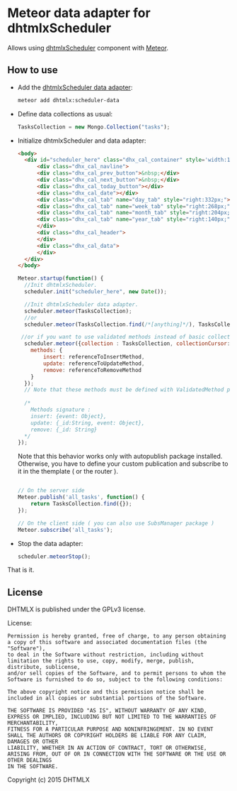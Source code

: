 Meteor data adapter for dhtmlxScheduler
================================

Allows using [dhtmlxScheduler](http://dhtmlx.com/docs/products/dhtmlxScheduler) component with [Meteor](https://meteor.com/).

How to use
-----------

- Add the [dhtmlxScheduler data adapter](https://atmospherejs.com/dhtmlx/scheduler-data):

    ```sh
    meteor add dhtmlx:scheduler-data
    ```

- Define data collections as usual:

    ```js
    TasksCollection = new Mongo.Collection("tasks");
    ```

- Initialize dhtmlxScheduler and data adapter:

    ```html
	<body>
	  <div id="scheduler_here" class="dhx_cal_container" style='width:100%;height:500px;'>
	      <div class="dhx_cal_navline">
		  <div class="dhx_cal_prev_button">&nbsp;</div>
		  <div class="dhx_cal_next_button">&nbsp;</div>
		  <div class="dhx_cal_today_button"></div>
		  <div class="dhx_cal_date"></div>
		  <div class="dhx_cal_tab" name="day_tab" style="right:332px;"></div>
		  <div class="dhx_cal_tab" name="week_tab" style="right:268px;"></div>
		  <div class="dhx_cal_tab" name="month_tab" style="right:204px;"></div>
		  <div class="dhx_cal_tab" name="year_tab" style="right:140px;"></div>
	      </div>
	      <div class="dhx_cal_header">
	      </div>
	      <div class="dhx_cal_data">
	      </div>
	  </div>
	</body>
    ```

    ```js
	Meteor.startup(function() {
	  //Init dhtmlxScheduler.
	  scheduler.init("scheduler_here", new Date());

	  //Init dhtmlxScheduler data adapter.
	  scheduler.meteor(TasksCollection);
	  //or
	  scheduler.meteor(TasksCollection.find(/*[anything]*/), TasksCollection);
	
	 //or if you want to use validated methods instead of basic collection (insert, save, remove) functions
	  scheduler.meteor({collection : TasksCollection, collectionCursor: TasksCollection.find(/*[anything]*/), 
		methods: {
			insert: referenceToInsertMethod,
			update: referenceToUpdateMethod,
			remove: referenceToRemoveMethod
		}
	  });
	  // Note that these methods must be defined with ValidatedMethod pacakge
	  
	  /* 
		Methods signature :
		insert: {event: Object},
		update: {_id:String, event: Object},
		remove: {_id: String}
	  */
 	});
    ```
    
    Note that this behavior works only with autopublish package installed.
    Otherwise, you have to define your custom publication and subscribe to it
    in the themplate ( or the router ).
    
    ```js
    
    // On the server side
    Meteor.publish('all_tasks', function() {
    	return TasksCollection.find({});
    });
    
    // On the client side ( you can also use SubsManager package )
    Meteor.subscribe('all_tasks');
    
    ```

- Stop the data adapter:
    ```js
	scheduler.meteorStop();
    ```
That is it.

License
----------

DHTMLX is published under the GPLv3 license.

License:

	Permission is hereby granted, free of charge, to any person obtaining a copy of this software and associated documentation files (the "Software"),
	to deal in the Software without restriction, including without limitation the rights to use, copy, modify, merge, publish, distribute, sublicense,
	and/or sell copies of the Software, and to permit persons to whom the Software is furnished to do so, subject to the following conditions:

	The above copyright notice and this permission notice shall be included in all copies or substantial portions of the Software.

	THE SOFTWARE IS PROVIDED "AS IS", WITHOUT WARRANTY OF ANY KIND, EXPRESS OR IMPLIED, INCLUDING BUT NOT LIMITED TO THE WARRANTIES OF MERCHANTABILITY,
	FITNESS FOR A PARTICULAR PURPOSE AND NONINFRINGEMENT. IN NO EVENT SHALL THE AUTHORS OR COPYRIGHT HOLDERS BE LIABLE FOR ANY CLAIM, DAMAGES OR OTHER
	LIABILITY, WHETHER IN AN ACTION OF CONTRACT, TORT OR OTHERWISE, ARISING FROM, OUT OF OR IN CONNECTION WITH THE SOFTWARE OR THE USE OR OTHER DEALINGS
	IN THE SOFTWARE.


Copyright (c) 2015 DHTMLX
